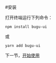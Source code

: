 #安装

打开终端运行下列命令：
```
npm install bugu-ui
```
或
```
yarn add bugu-ui
```

下一节，[开始使用](#/doc/get-started)